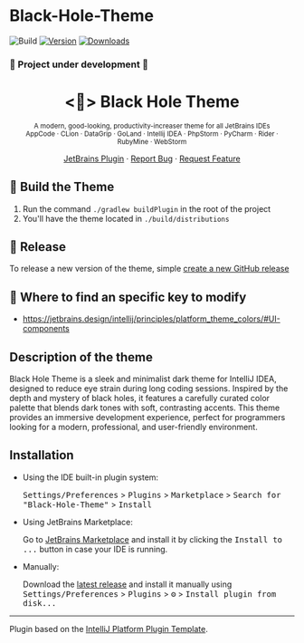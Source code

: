 # Black-Hole-Theme

![Build](https://github.com/iamjuaness/Black-Hole-Theme/workflows/Build/badge.svg)
[![Version](https://img.shields.io/jetbrains/plugin/v/25984-black-hole-theme.svg)](https://plugins.jetbrains.com/plugin/25984-black-hole-theme)
[![Downloads](https://img.shields.io/jetbrains/plugin/d/25984-black-hole-theme.svg)](https://plugins.jetbrains.com/plugin/25984-black-hole-theme)

<h3 align="left">
  🚧 Project under development 🚧
</h3>

<h1 align="center">
  <🎨> Black Hole Theme
</h1>
<p align="center">
    <sub>A modern, good-looking, productivity-increaser theme for all JetBrains IDEs<br>AppCode · CLion · DataGrip · GoLand · Intellij IDEA · PhpStorm · PyCharm · Rider · RubyMine · WebStorm</sub>
</p>
<p align="center">
  <a href="https://plugins.jetbrains.com/plugin/25984-black-hole-theme">JetBrains Plugin</a>
  ·
  <a href="https://github.com/iamjuaness/Black-Hole-Theme/issues">Report Bug</a>
  ·
  <a href="https://github.com/iamjuaness/Black-Hole-Theme/issues">Request Feature</a>
</p>

## 🧱 Build the Theme

1. Run the command `./gradlew buildPlugin` in the root of the project
2. You'll have the theme located in `./build/distributions`

## 🚀 Release

To release a new version of the theme, simple [create a new GitHub release](https://github.com/iamjuaness/Black-Hole-Theme/releases/new)

## 📄 Where to find an specific key to modify

* https://jetbrains.design/intellij/principles/platform_theme_colors/#UI-components


## Description of the theme
<!-- Plugin description -->
Black Hole Theme is a sleek and minimalist dark theme for IntelliJ IDEA, designed to reduce eye strain during long 
coding sessions. Inspired by the depth and mystery of black holes, it features a carefully curated color palette that 
blends dark tones with soft, contrasting accents. This theme provides an immersive development experience, perfect for 
programmers looking for a modern, professional, and user-friendly environment.
<!-- Plugin description end -->

## Installation

- Using the IDE built-in plugin system:
  
  <kbd>Settings/Preferences</kbd> > <kbd>Plugins</kbd> > <kbd>Marketplace</kbd> > <kbd>Search for "Black-Hole-Theme"</kbd> >
  <kbd>Install</kbd>
  
- Using JetBrains Marketplace:

  Go to [JetBrains Marketplace](https://plugins.jetbrains.com/plugin/MARKETPLACE_ID) and install it by clicking the <kbd>Install to ...</kbd> button in case your IDE is running.

- Manually:

  Download the [latest release](https://github.com/iamjuaness/Black-Hole-Theme/releases/latest) and install it manually using
  <kbd>Settings/Preferences</kbd> > <kbd>Plugins</kbd> > <kbd>⚙️</kbd> > <kbd>Install plugin from disk...</kbd>


---
Plugin based on the [IntelliJ Platform Plugin Template][template].

[template]: https://github.com/JetBrains/intellij-platform-plugin-template
[docs:plugin-description]: https://plugins.jetbrains.com/docs/intellij/plugin-user-experience.html#plugin-description-and-presentation
